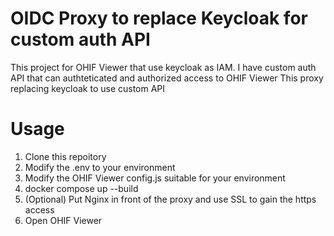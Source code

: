 # OIDC Proxy to replace Keycloak for custom auth API

This project for OHIF Viewer that use keycloak as IAM.
I have custom auth API that can authteticated and authorized access to OHIF Viewer
This proxy replacing keycloak to use custom API

# Usage
1. Clone this repoitory
2. Modify the .env to your environment
3. Modify the OHIF Viewer config.js suitable for your environment
4. docker compose up --build
5. (Optional) Put Nginx in front of the proxy and use SSL to gain the https access
6. Open OHIF Viewer